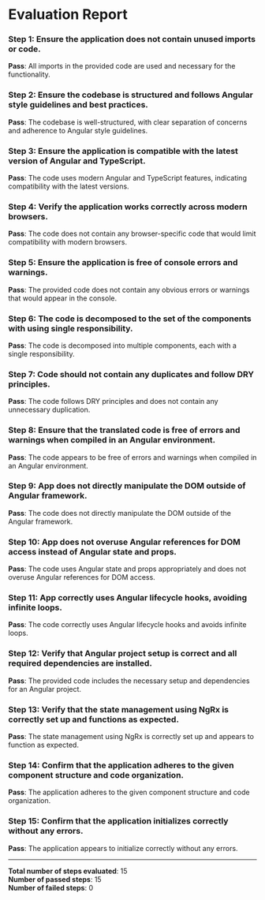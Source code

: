 # Evaluation Report

### Step 1: Ensure the application does not contain unused imports or code.
**Pass**: All imports in the provided code are used and necessary for the functionality.

### Step 2: Ensure the codebase is structured and follows Angular style guidelines and best practices.
**Pass**: The codebase is well-structured, with clear separation of concerns and adherence to Angular style guidelines.

### Step 3: Ensure the application is compatible with the latest version of Angular and TypeScript.
**Pass**: The code uses modern Angular and TypeScript features, indicating compatibility with the latest versions.

### Step 4: Verify the application works correctly across modern browsers.
**Pass**: The code does not contain any browser-specific code that would limit compatibility with modern browsers.

### Step 5: Ensure the application is free of console errors and warnings.
**Pass**: The provided code does not contain any obvious errors or warnings that would appear in the console.

### Step 6: The code is decomposed to the set of the components with using single responsibility.
**Pass**: The code is decomposed into multiple components, each with a single responsibility.

### Step 7: Code should not contain any duplicates and follow DRY principles.
**Pass**: The code follows DRY principles and does not contain any unnecessary duplication.

### Step 8: Ensure that the translated code is free of errors and warnings when compiled in an Angular environment.
**Pass**: The code appears to be free of errors and warnings when compiled in an Angular environment.

### Step 9: App does not directly manipulate the DOM outside of Angular framework.
**Pass**: The code does not directly manipulate the DOM outside of the Angular framework.

### Step 10: App does not overuse Angular references for DOM access instead of Angular state and props.
**Pass**: The code uses Angular state and props appropriately and does not overuse Angular references for DOM access.

### Step 11: App correctly uses Angular lifecycle hooks, avoiding infinite loops.
**Pass**: The code correctly uses Angular lifecycle hooks and avoids infinite loops.

### Step 12: Verify that Angular project setup is correct and all required dependencies are installed.
**Pass**: The provided code includes the necessary setup and dependencies for an Angular project.

### Step 13: Verify that the state management using NgRx is correctly set up and functions as expected.
**Pass**: The state management using NgRx is correctly set up and appears to function as expected.

### Step 14: Confirm that the application adheres to the given component structure and code organization.
**Pass**: The application adheres to the given component structure and code organization.

### Step 15: Confirm that the application initializes correctly without any errors.
**Pass**: The application appears to initialize correctly without any errors.

---

**Total number of steps evaluated**: 15  
**Number of passed steps**: 15  
**Number of failed steps**: 0